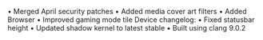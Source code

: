 • Merged April security patches
• Added media cover art filters
• Added Browser
• Improved gaming mode tile 
Device changelog:
• Fixed statusbar height
• Updated shadow kernel to latest stable
• Built using clang 9.0.2
